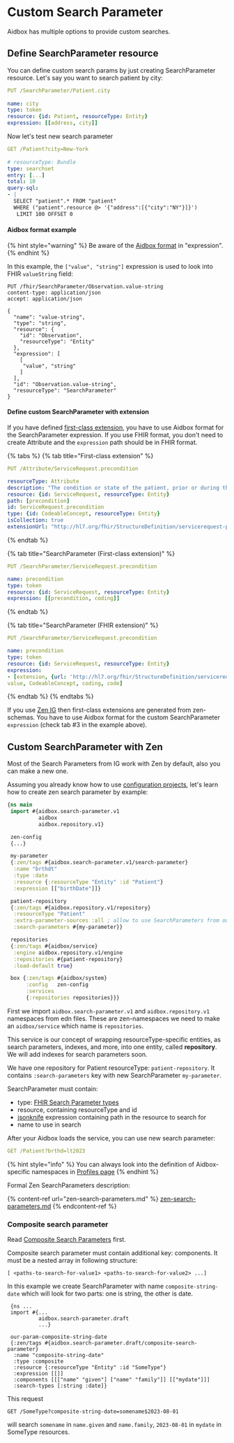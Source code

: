 # Custom Search Parameter

Aidbox has multiple options to provide custom searches.

## Define SearchParameter resource

You can define custom search params by just creating SearchParameter resource. Let's say you want to search patient by city:

```yaml
PUT /SearchParameter/Patient.city
​
name: city
type: token
resource: {id: Patient, resourceType: Entity}
expression: [[address, city]]
```

Now let's test new search parameter

```yaml
GET /Patient?city=New-York
​
# resourceType: Bundle
type: searchset
entry: [...]
total: 10
query-sql: 
- | 
  SELECT "patient".* FROM "patient" 
  WHERE ("patient".resource @> '{"address":[{"city":"NY"}]}')
   LIMIT 100 OFFSET 0
```

#### Aidbox format example

{% hint style="warning" %}
Be aware of the [Aidbox format](../../../../modules-1/fhir-resources/aidbox-and-fhir-formats.md) in "expression".&#x20;
{% endhint %}

In this example, the `["value", "string"]` expression is used to look into FHIR `valueString` field:

```
PUT /fhir/SearchParameter/Observation.value-string
content-type: application/json
accept: application/json

{
  "name": "value-string",
  "type": "string",
  "resource": {
    "id": "Observation",
    "resourceType": "Entity"
  },
  "expression": [
    [
     "value", "string" 
    ]
  ],
  "id": "Observation.value-string",
  "resourceType": "SearchParameter"
}
```

#### Define custom SearchParameter with extension

If you have defined [first-class extension](../../../../storage-1/first-class-extensions.md), you have to use Aidbox format for the SearchParameter expression. If you use FHIR format, you don't need to create Attribute and the `expression` path should be in FHIR format.

{% tabs %}
{% tab title="First-class extension" %}
```yaml
PUT /Attribute/ServiceRequest.precondition

resourceType: Attribute
description: "The condition or state of the patient, prior or during the diagnostic procedure or test, for example, fasting, at-rest, or post-operative. This captures circumstances that may influence the measured value and have bearing on the interpretation of the result."
resource: {id: ServiceRequest, resourceType: Entity}
path: [precondition]
id: ServiceRequest.precondition
type: {id: CodeableConcept, resourceType: Entity}
isCollection: true
extensionUrl: "http://hl7.org/fhir/StructureDefinition/servicerequest-precondition"
```
{% endtab %}

{% tab title="SearchParameter (First-class extension)" %}
```yaml
PUT /SearchParameter/ServiceRequest.precondition

name: precondition
type: token
resource: {id: ServiceRequest, resourceType: Entity}
expression: [[precondition, coding]]
```
{% endtab %}

{% tab title="SearchParameter (FHIR extension)" %}
```yaml
PUT /SearchParameter/ServiceRequest.precondition

name: precondition
type: token
resource: {id: ServiceRequest, resourceType: Entity}
expression:
- [extension, {url: 'http://hl7.org/fhir/StructureDefinition/servicerequest-precondition'}, 
value, CodeableConcept, coding, code]

```
{% endtab %}
{% endtabs %}

If you use [Zen IG](../../../../aidbox-configuration/zen-configuration.md) then first-class extensions are generated from zen-schemas. You have to use Aidbox format for the custom SearchParameter `expression` (check tab #3 in the example above).

## Custom SearchParameter with Zen

Most of the Search Parameters from IG work with Zen by default, also you can make a new one.

Assuming you already know how to use [configuration projects](../../../../aidbox-configuration/aidbox-zen-lang-project/setting-up-a-configuration-project.md), let's learn how to create zen search parameter by example:

```clojure
{ns main
 import #{aidbox.search-parameter.v1
          aidbox
          aidbox.repository.v1}

 zen-config
 {...}

 my-parameter
 {:zen/tags #{aidbox.search-parameter.v1/search-parameter}
  :name "brthdt"
  :type :date
  :resource {:resourceType "Entity" :id "Patient"}
  :expression [["birthDate"]]}

 patient-repository
 {:zen/tags #{aidbox.repository.v1/repository}
  :resourceType "Patient"
  :extra-parameter-sources :all ; allow to use SearchParameters from outside of repo
  :search-parameters #{my-parameter}}

 repositories
 {:zen/tags #{aidbox/service}
  :engine aidbox.repository.v1/engine
  :repositories #{patient-repository}
  :load-default true}

 box {:zen/tags #{aidbox/system}
      :config   zen-config
      :services
      {:repositories repositories}}}
```

First we import `aidbox.search-parameter.v1` and `aidbox.repository.v1` namespaces from edn files. These are zen-namespaces we need to make an `aidbox/service` which name is `repositories`.

This service is our concept of wrapping resourceType-specific entities, as search parameters, indexes, and more, into one entity, called **repository**. We will add indexes for search parameters soon.

We have one repository for Patient resourceType: `patient-repository`. It contains `:search-parameters` key with new SearchParameter `my-parameter`.

SearchParameter must contain:

* type: [FHIR Search Parameter types](../#search-parameters)
* resource, containing resourceType and id
* [jsonknife](./#jsonpath-vs-jsonknife) expression containing path in the resource to search for
* name to use in search

After your Aidbox loads the service, you can use new search parameter:

```yaml
GET /Patient?brthd=lt2023
```

{% hint style="info" %}
You can always look into the definition of Aidbox-specific namespaces in [Profiles page](../../../../profiling-and-validation/profiling-with-zen-lang/extend-an-ig-with-a-custom-zen-profile.md#check-if-your-profile-is-loaded)
{% endhint %}

Formal Zen SearchParameters description:

{% content-ref url="zen-search-parameters.md" %}
[zen-search-parameters.md](zen-search-parameters.md)
{% endcontent-ref %}

### Composite search parameter

Read [Composite Search Parameters](../composite-search-parameters.md) first.

Composite search parameter must contain additional key: components. It must be a nested array in following structure:

```
[ <paths-to-search-for-value1> <paths-to-search-for-value2> ...]
```

In this example we create SearchParameter with name `composite-string-date` which will look for two parts: one is string, the other is date.

```
 {ns ...
 import #{...
          aidbox.search-parameter.draft
          ...}

 our-param-composite-string-date
 {:zen/tags #{aidbox.search-parameter.draft/composite-search-parameter}
  :name "composite-string-date"
  :type :composite
  :resource {:resourceType "Entity" :id "SomeType"}
  :expression [[]]
  :components [[["name" "given"] ["name" "family"]] [["mydate"]]]
  :search-types [:string :date]}
```

This request

```
GET /SomeType?composite-string-date=somename$2023-08-01
```

will search `somename` in `name.given` and `name.family`, `2023-08-01` in `mydate` in SomeType resources.
